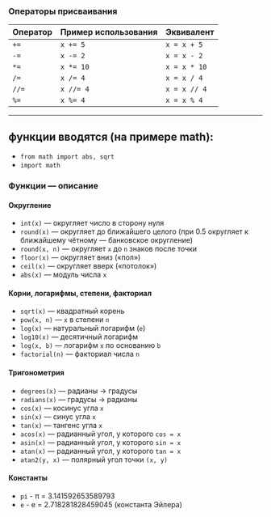 ### Операторы присваивания

| Оператор | Пример использования | Эквивалент |
|----------|----------------------|------------|
| `+=`     | `x += 5`             | `x = x + 5` |
| `-=`     | `x -= 2`             | `x = x - 2` |
| `*=`     | `x *= 10`            | `x = x * 10` |
| `/=`     | `x /= 4`             | `x = x / 4` |
| `//=`    | `x //= 4`            | `x = x // 4` |
| `%=`     | `x %= 4`             | `x = x % 4` |

---
## функции вводятся (на примере math):
- `from math import abs, sqrt`
- `import math`

  
### Функции — описание

#### **Округление**
- `int(x)` — округляет число в сторону нуля  
- `round(x)` — округляет до ближайшего целого (при 0.5 округляет к ближайшему чётному — банковское округление)  
- `round(x, n)` — округляет `x` до `n` знаков после точки  
- `floor(x)` — округляет вниз («пол»)  
- `ceil(x)` — округляет вверх («потолок»)  
- `abs(x)` — модуль числа `x`  

#### **Корни, логарифмы, степени, факториал**
- `sqrt(x)` — квадратный корень  
- `pow(x, n)` — `x` в степени `n`  
- `log(x)` — натуральный логарифм (`e`)  
- `log10(x)` — десятичный логарифм  
- `log(x, b)` — логарифм `x` по основанию `b`  
- `factorial(n)` — факториал числа `n`  

#### **Тригонометрия**
- `degrees(x)` — радианы → градусы  
- `radians(x)` — градусы → радианы  
- `cos(x)` — косинус угла `x`  
- `sin(x)` — синус угла `x`  
- `tan(x)` — тангенс угла `x`  
- `acos(x)` — радианный угол, у которого `cos = x`  
- `asin(x)` — радианный угол, у которого `sin = x`  
- `atan(x)` — радианный угол, у которого `tan = x`  
- `atan2(y, x)` — полярный угол точки `(x, y)`

#### **Константы**
- `pi` - π = 3.141592653589793
- `e`	- e = 2.718281828459045 (константа Эйлера)


